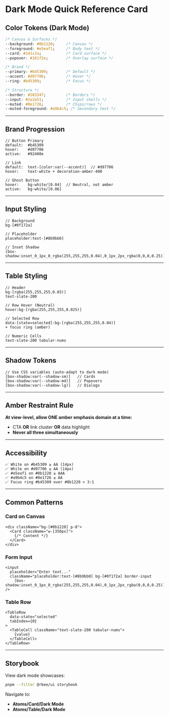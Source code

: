 # Dark Mode Quick Reference Card

## Color Tokens (Dark Mode)

```css
/* Canvas & Surfaces */
--background: #0b1220;     /* Canvas */
--foreground: #e5eaf1;     /* Body text */
--card: #141c2a;           /* Card surface */
--popover: #161f2e;        /* Overlay surface */

/* Brand */
--primary: #b45309;        /* Default */
--accent: #d97706;         /* Hover */
--ring: #b45309;           /* Focus */

/* Structure */
--border: #263347;         /* Borders */
--input: #2a3a51;          /* Input shells */
--muted: #0e1726;          /* Chips/rows */
--muted-foreground: #a9b4c5; /* Secondary text */
```

---

## Brand Progression

```tsx
// Button Primary
default:  #b45309
hover:    #d97706
active:   #92400e

// Link
default:  text-[color:var(--accent)]  // #d97706
hover:    text-white + decoration-amber-400

// Ghost Button
hover:    bg-white/[0.04]  // Neutral, not amber
active:   bg-white/[0.06]
```

---

## Input Styling

```tsx
// Background
bg-[#0f172a]

// Placeholder
placeholder:text-[#8b9bb0]

// Inset Shadow
[box-shadow:inset_0_1px_0_rgba(255,255,255,0.04),0_1px_2px_rgba(0,0,0,0.25)]
```

---

## Table Styling

```tsx
// Header
bg-[rgba(255,255,255,0.03)]
text-slate-200

// Row Hover (Neutral)
hover:bg-[rgba(255,255,255,0.025)]

// Selected Row
data-[state=selected]:bg-[rgba(255,255,255,0.04)]
+ focus ring (amber)

// Numeric Cells
text-slate-200 tabular-nums
```

---

## Shadow Tokens

```tsx
// Use CSS variables (auto-adapt to dark mode)
[box-shadow:var(--shadow-sm)]   // Cards
[box-shadow:var(--shadow-md)]   // Popovers
[box-shadow:var(--shadow-lg)]   // Dialogs
```

---

## Amber Restraint Rule

**At view-level, allow ONE amber emphasis domain at a time:**
- CTA **OR** link cluster **OR** data highlight
- **Never all three simultaneously**

---

## Accessibility

```
✅ White on #b45309 ≥ AA (14px)
✅ White on #d97706 ≥ AA (14px)
✅ #e5eaf1 on #0b1220 ≥ AAA
✅ #a9b4c5 on #0e1726 ≥ AA
✅ Focus ring #b45309 over #0b1220 > 3:1
```

---

## Common Patterns

### Card on Canvas
```tsx
<div className="bg-[#0b1220] p-8">
  <Card className="w-[350px]">
    {/* Content */}
  </Card>
</div>
```

### Form Input
```tsx
<input
  placeholder="Enter text..."
  className="placeholder:text-[#8b9bb0] bg-[#0f172a] border-input
    [box-shadow:inset_0_1px_0_rgba(255,255,255,0.04),0_1px_2px_rgba(0,0,0,0.25)]"
/>
```

### Table Row
```tsx
<TableRow
  data-state="selected"
  tabIndex={0}
>
  <TableCell className="text-slate-200 tabular-nums">
    {value}
  </TableCell>
</TableRow>
```

---

## Storybook

View dark mode showcases:
```bash
pnpm --filter @rbee/ui storybook
```

Navigate to:
- **Atoms/Card/Dark Mode**
- **Atoms/Table/Dark Mode**
